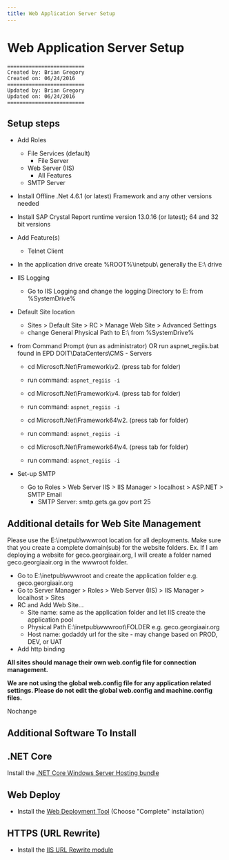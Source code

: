 ```yaml
---
title: Web Application Server Setup
---
```


# Web Application Server Setup

	=========================
	Created by: Brian Gregory
	Created on: 06/24/2016
	=========================
	Updated by: Brian Gregory
	Updated on: 06/24/2016
	=========================

## Setup steps

- Add Roles
	- File Services (default)
		- File Server
	- Web Server (IIS)
		- All Features
	- SMTP Server
- Install Offline .Net 4.6.1 (or latest) Framework and any other versions needed
- Install SAP Crystal Report runtime version 13.0.16 (or latest); 64 and 32 bit versions
- Add Feature(s)
	- Telnet Client

- In the application drive create %ROOT%\inetpub\ generally the E:\ drive
	
- IIS Logging
	- Go to IIS Logging and change the logging Directory to E: from %SystemDrive%
	
- Default Site location
	- Sites > Default Site > RC > Manage Web Site > Advanced Settings
	- change General Physical Path to E:\ from %SystemDrive%
	
- from Command Prompt (run as administrator) OR run aspnet_regiis.bat found in EPD DOIT\DataCenters\CMS - Servers

	- cd Microsoft.Net\Framework\v2. (press tab for folder)
	- run command: `aspnet_regiis -i`
	
	- cd Microsoft.Net\Framework\v4. (press tab for folder)
	- run command: `aspnet_regiis -i`
	
	- cd Microsoft.Net\Framework64\v2. (press tab for folder)
	- run command: `aspnet_regiis -i`
		
	- cd Microsoft.Net\Framework64\v4. (press tab for folder)
	- run command: `aspnet_regiis -i`
	
- Set-up SMTP
	- Go to Roles > Web Server IIS > IIS Manager > localhost > ASP.NET > SMTP Email
		- SMTP Server: smtp.gets.ga.gov port 25


## Additional details for Web Site Management

Please use the E:\inetpub\wwwroot location for all deployments. 
Make sure that you create a complete domain(sub) for the website folders. Ex. If I am deploying a website for geco.georgiaair.org, I will create a folder named geco.georgiaair.org in the wwwroot folder.

- Go to E:\inetpub\wwwroot and create the application folder e.g. geco.georgiaair.org
- Go to Server Manager > Roles > Web Server (IIS) > IIS Manager > localhost > Sites
- RC and Add Web Site...
	- Site name: same as the application folder and let IIS create the application pool
	- Physical Path E:\inetpub\wwwroot\FOLDER e.g. geco.georgiaair.org
	- Host name: godaddy url for the site - may change based on PROD, DEV, or UAT
- Add http binding

**All sites should manage their own web.config file for connection management.**

**We are not using the global web.config file for any application related settings. Please do not edit the global web.config and machine.config files.**

Nochange

## Additional Software To Install

## .NET Core

Install the [.NET Core Windows Server Hosting bundle](https://docs.microsoft.com/en-us/aspnet/core/host-and-deploy/iis/index?view=aspnetcore-2.2#install-the-net-core-hosting-bundle)

## Web Deploy

- Install the [Web Deployment Tool](https://www.iis.net/downloads/microsoft/web-deploy) (Choose "Complete" installation)

## HTTPS (URL Rewrite) 

- Install the [IIS URL Rewrite module](https://www.iis.net/downloads/microsoft/url-rewrite)

